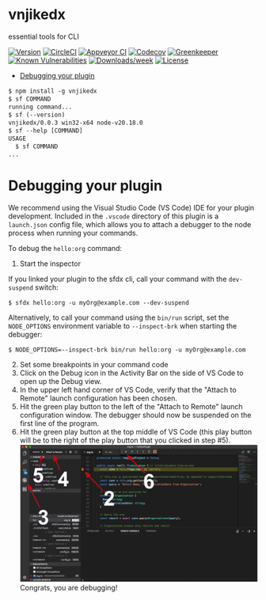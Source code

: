 vnjikedx
========

essential tools for CLI

[![Version](https://img.shields.io/npm/v/vnjikedx.svg)](https://npmjs.org/package/vnjikedx)
[![CircleCI](https://circleci.com/gh/vanelus/vnjikedx/tree/master.svg?style=shield)](https://circleci.com/gh/vanelus/vnjikedx/tree/master)
[![Appveyor CI](https://ci.appveyor.com/api/projects/status/github/vanelus/vnjikedx?branch=master&svg=true)](https://ci.appveyor.com/project/heroku/vnjikedx/branch/master)
[![Codecov](https://codecov.io/gh/vanelus/vnjikedx/branch/master/graph/badge.svg)](https://codecov.io/gh/vanelus/vnjikedx)
[![Greenkeeper](https://badges.greenkeeper.io/vanelus/vnjikedx.svg)](https://greenkeeper.io/)
[![Known Vulnerabilities](https://snyk.io/test/github/vanelus/vnjikedx/badge.svg)](https://snyk.io/test/github/vanelus/vnjikedx)
[![Downloads/week](https://img.shields.io/npm/dw/vnjikedx.svg)](https://npmjs.org/package/vnjikedx)
[![License](https://img.shields.io/npm/l/vnjikedx.svg)](https://github.com/vanelus/vnjikedx/blob/master/package.json)

<!-- toc -->
* [Debugging your plugin](#debugging-your-plugin)
<!-- tocstop -->
<!-- install -->
<!-- usage -->
```sh-session
$ npm install -g vnjikedx
$ sf COMMAND
running command...
$ sf (--version)
vnjikedx/0.0.3 win32-x64 node-v20.18.0
$ sf --help [COMMAND]
USAGE
  $ sf COMMAND
...
```
<!-- usagestop -->
<!-- commands -->

<!-- commandsstop -->
<!-- debugging-your-plugin -->
# Debugging your plugin
We recommend using the Visual Studio Code (VS Code) IDE for your plugin development. Included in the `.vscode` directory of this plugin is a `launch.json` config file, which allows you to attach a debugger to the node process when running your commands.

To debug the `hello:org` command: 
1. Start the inspector
  
If you linked your plugin to the sfdx cli, call your command with the `dev-suspend` switch: 
```sh-session
$ sfdx hello:org -u myOrg@example.com --dev-suspend
```
  
Alternatively, to call your command using the `bin/run` script, set the `NODE_OPTIONS` environment variable to `--inspect-brk` when starting the debugger:
```sh-session
$ NODE_OPTIONS=--inspect-brk bin/run hello:org -u myOrg@example.com
```

2. Set some breakpoints in your command code
3. Click on the Debug icon in the Activity Bar on the side of VS Code to open up the Debug view.
4. In the upper left hand corner of VS Code, verify that the "Attach to Remote" launch configuration has been chosen.
5. Hit the green play button to the left of the "Attach to Remote" launch configuration window. The debugger should now be suspended on the first line of the program. 
6. Hit the green play button at the top middle of VS Code (this play button will be to the right of the play button that you clicked in step #5).
<br><img src=".images/vscodeScreenshot.png" width="480" height="278"><br>
Congrats, you are debugging!
